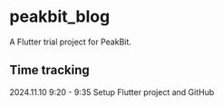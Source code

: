 # peakbit_blog

A Flutter trial project for PeakBit.

## Time tracking

2024.11.10 9:20 - 9:35 Setup Flutter project and GitHub
